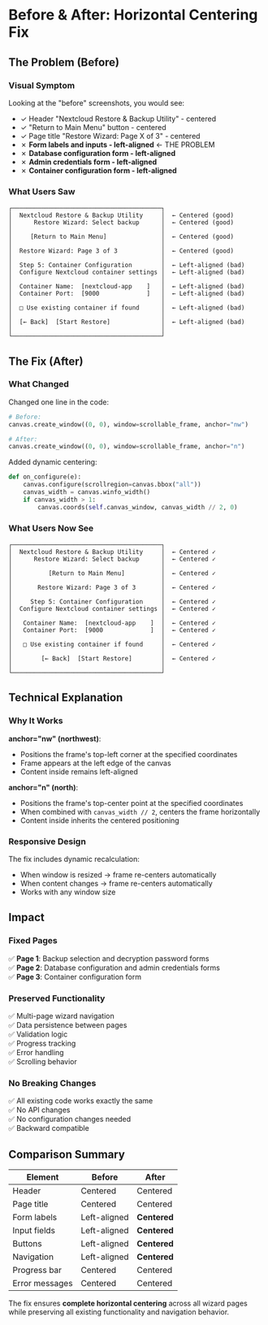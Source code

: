 # Before & After: Horizontal Centering Fix

## The Problem (Before)

### Visual Symptom
Looking at the "before" screenshots, you would see:
- ✓ Header "Nextcloud Restore & Backup Utility" - centered
- ✓ "Return to Main Menu" button - centered  
- ✓ Page title "Restore Wizard: Page X of 3" - centered
- ✗ **Form labels and inputs - left-aligned** ← THE PROBLEM
- ✗ **Database configuration form - left-aligned**
- ✗ **Admin credentials form - left-aligned**
- ✗ **Container configuration form - left-aligned**

### What Users Saw
```
┌─────────────────────────────────────────┐
│  Nextcloud Restore & Backup Utility     │  ← Centered (good)
│      Restore Wizard: Select backup      │  ← Centered (good)
│                                         │
│     [Return to Main Menu]               │  ← Centered (good)
│                                         │
│  Restore Wizard: Page 3 of 3            │  ← Centered (good)
│                                         │
│  Step 5: Container Configuration        │  ← Left-aligned (bad)
│  Configure Nextcloud container settings │  ← Left-aligned (bad)
│                                         │
│  Container Name:  [nextcloud-app    ]   │  ← Left-aligned (bad)
│  Container Port:  [9000             ]   │  ← Left-aligned (bad)
│                                         │
│  □ Use existing container if found      │  ← Left-aligned (bad)
│                                         │
│  [← Back]  [Start Restore]              │  ← Left-aligned (bad)
│                                         │
└─────────────────────────────────────────┘
```

## The Fix (After)

### What Changed
Changed one line in the code:
```python
# Before:
canvas.create_window((0, 0), window=scrollable_frame, anchor="nw")

# After:
canvas.create_window((0, 0), window=scrollable_frame, anchor="n")
```

Added dynamic centering:
```python
def on_configure(e):
    canvas.configure(scrollregion=canvas.bbox("all"))
    canvas_width = canvas.winfo_width()
    if canvas_width > 1:
        canvas.coords(self.canvas_window, canvas_width // 2, 0)
```

### What Users Now See
```
┌─────────────────────────────────────────┐
│  Nextcloud Restore & Backup Utility     │  ← Centered ✓
│      Restore Wizard: Select backup      │  ← Centered ✓
│                                         │
│          [Return to Main Menu]          │  ← Centered ✓
│                                         │
│       Restore Wizard: Page 3 of 3       │  ← Centered ✓
│                                         │
│     Step 5: Container Configuration     │  ← Centered ✓
│  Configure Nextcloud container settings │  ← Centered ✓
│                                         │
│   Container Name:  [nextcloud-app    ]  │  ← Centered ✓
│   Container Port:  [9000             ]  │  ← Centered ✓
│                                         │
│   □ Use existing container if found     │  ← Centered ✓
│                                         │
│        [← Back]  [Start Restore]        │  ← Centered ✓
│                                         │
└─────────────────────────────────────────┘
```

## Technical Explanation

### Why It Works

**anchor="nw" (northwest)**:
- Positions the frame's top-left corner at the specified coordinates
- Frame appears at the left edge of the canvas
- Content inside remains left-aligned

**anchor="n" (north)**:
- Positions the frame's top-center point at the specified coordinates
- When combined with `canvas_width // 2`, centers the frame horizontally
- Content inside inherits the centered positioning

### Responsive Design
The fix includes dynamic recalculation:
- When window is resized → frame re-centers automatically
- When content changes → frame re-centers automatically
- Works with any window size

## Impact

### Fixed Pages
✅ **Page 1**: Backup selection and decryption password forms  
✅ **Page 2**: Database configuration and admin credentials forms  
✅ **Page 3**: Container configuration form  

### Preserved Functionality
✅ Multi-page wizard navigation  
✅ Data persistence between pages  
✅ Validation logic  
✅ Progress tracking  
✅ Error handling  
✅ Scrolling behavior  

### No Breaking Changes
✅ All existing code works exactly the same  
✅ No API changes  
✅ No configuration changes needed  
✅ Backward compatible  

## Comparison Summary

| Element | Before | After |
|---------|--------|-------|
| Header | Centered | Centered |
| Page title | Centered | Centered |
| Form labels | Left-aligned | **Centered** |
| Input fields | Left-aligned | **Centered** |
| Buttons | Left-aligned | **Centered** |
| Navigation | Left-aligned | **Centered** |
| Progress bar | Centered | Centered |
| Error messages | Centered | Centered |

The fix ensures **complete horizontal centering** across all wizard pages while preserving all existing functionality and navigation behavior.
